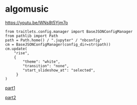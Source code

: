 # algomusic

https://youtu.be/WNs8t5Yjm7o

```
from traitlets.config.manager import BaseJSONConfigManager
from pathlib import Path
path = Path.home() / ".jupyter" / "nbconfig"
cm = BaseJSONConfigManager(config_dir=str(path))
cm.update(
    "rise",
    {
        "theme": "white",
        "transition": "none",
        "start_slideshow_at": "selected",
     }
)
```

[part1](https://nbviewer.jupyter.org/github/true-grue/algomusic/blob/master/algomusic_part1.ipynb)

[part2](https://nbviewer.jupyter.org/github/true-grue/algomusic/blob/master/algomusic_part2.ipynb)
